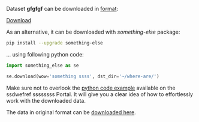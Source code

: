 Dataset **gfgfgf** can be downloaded in [format](https://fgfdgd.gggg.com/api-references/fdghjyjt-json-format):

 [Download](https://www.dropbox.com/scl/fi/ggbqejesmm36g5ijmn21p/cracks-and-potholes-in-road-DatasetNinja.tar?rlkey=elaez2y3d13wjgothkin6ontx&dl=1)

As an alternative, it can be downloaded with *something-else* package:
``` bash
pip install --upgrade something-else
```

... using following python code:
``` python
import something_else as se

se.download(wow='something ssss', dst_dir='~/where-are/')
```
Make sure not to overlook the [python code example](https://fgfdgd.gggg.com/getting-started/sd-sdk-ds/sd-ovefr-a-e-w) available on the ssdwefref ssssssss Portal. It will give you a clear idea of how to effortlessly work with the downloaded data.

The data in original format can be [downloaded here](https://www.kkkkkkrrro.net/datasets/fuf/eval_object.php?obj_benchmark=2d).
